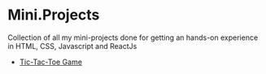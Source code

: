 # Mini.Projects
Collection of all my mini-projects done for getting an hands-on experience in HTML, CSS, Javascript and ReactJs

- [Tic-Tac-Toe Game](https://ruchip16.github.io/csb-hubkw/)
